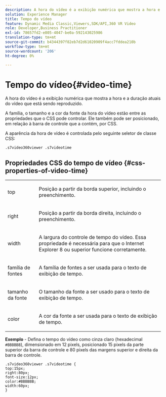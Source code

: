 ```yaml
---
description: A hora do vídeo é a exibição numérica que mostra a hora e a duração atuais do vídeo que está sendo reproduzido.
solution: Experience Manager
title: Tempo do vídeo
feature: Dynamic Media Classic,Viewers,SDK/API,360 VR Video
role: Developer,Business Practitioner
exl-id: 78657fd2-e805-4047-be0a-592143025986
translation-type: tm+mt
source-git-commit: b4344397f82eb7d2d61020909f4acc7fddea210b
workflow-type: tm+mt
source-wordcount: '206'
ht-degree: 0%

---
```


# Tempo do vídeo{#video-time}

A hora do vídeo é a exibição numérica que mostra a hora e a duração atuais do vídeo que está sendo reproduzido.

<!--<a id="section_061E550C1C1D4DB2BD663A898895B38C"></a>-->

A família, o tamanho e a cor da fonte da hora do vídeo estão entre as propriedades que o CSS pode controlar. Ele também pode ser posicionado, em relação à barra de controle que a contém, por CSS.

A aparência da hora de vídeo é controlada pelo seguinte seletor de classe CSS:

```
.s7video360viewer .s7videotime
```

## Propriedades CSS do tempo de vídeo {#css-properties-of-video-time}

<table id="table_C48C56E696304C9BAFEE71BA9EA9A174"> 
 <tbody> 
  <tr> 
   <td colname="col1"> <p> <span class="codeph"> top  </span> </p> </td> 
   <td colname="col2"> <p>Posição a partir da borda superior, incluindo o preenchimento. </p> </td> 
  </tr> 
  <tr> 
   <td colname="col1"> <p> <span class="codeph"> right  </span> </p> </td> 
   <td colname="col2"> <p>Posição a partir da borda direita, incluindo o preenchimento. </p> </td> 
  </tr> 
  <tr> 
   <td colname="col1"> <p> <span class="codeph"> width </span> </p> </td> 
   <td colname="col2"> <p> A largura do controle de tempo do vídeo. Essa propriedade é necessária para que o Internet Explorer 8 ou superior funcione corretamente. </p> </td> 
  </tr> 
  <tr> 
   <td colname="col1"> <p> <span class="codeph"> família de fontes  </span> </p> </td> 
   <td colname="col2"> <p>A família de fontes a ser usada para o texto de exibição de tempo. </p> </td> 
  </tr> 
  <tr> 
   <td colname="col1"> <p> <span class="codeph"> tamanho da fonte  </span> </p> </td> 
   <td colname="col2"> <p>O tamanho da fonte a ser usado para o texto de exibição de tempo. </p> </td> 
  </tr> 
  <tr> 
   <td colname="col1"> <p> <span class="codeph"> color  </span> </p> </td> 
   <td colname="col2"> <p>A cor da fonte a ser usada para o texto de exibição de tempo. </p> </td> 
  </tr> 
 </tbody> 
</table>

**Exemplo**  - Defina o tempo do vídeo como cinza claro (hexadecimal  `#BBBBBB`), dimensionado em 12 pixels, posicionado 15 pixels da parte superior da barra de controle e 80 pixels das margens superior e direita da barra de controle.

```
.s7video360viewer .s7videotime { 
top:15px; 
right:80px; 
font-size:12px; 
color:#BBBBBB; 
width:60px;  
}
```
